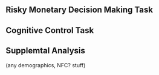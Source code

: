 ## Risky Monetary Decision Making Task 

## Cognitive Control Task 
## Supplemtal Analysis 
(any demographics, NFC? stuff) 
